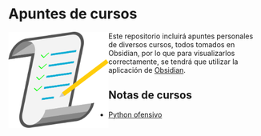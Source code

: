 # Apuntes de cursos

<p align="center">
    <img src="images/IMG_001.png"
    alt="Checklist de notas"
    width="200"
    style="float: left; margin-rigt: 10px">
</p>

Este repositorio incluirá apuntes personales de diversos cursos, todos tomados en Obsidian, por lo que para visualizarlos correctamente, se tendrá que utilizar la aplicación de [Obsidian](https://obsidian.md/download).

## Notas de cursos

- [Python ofensivo](Python_ofensivo/Indice.md)
